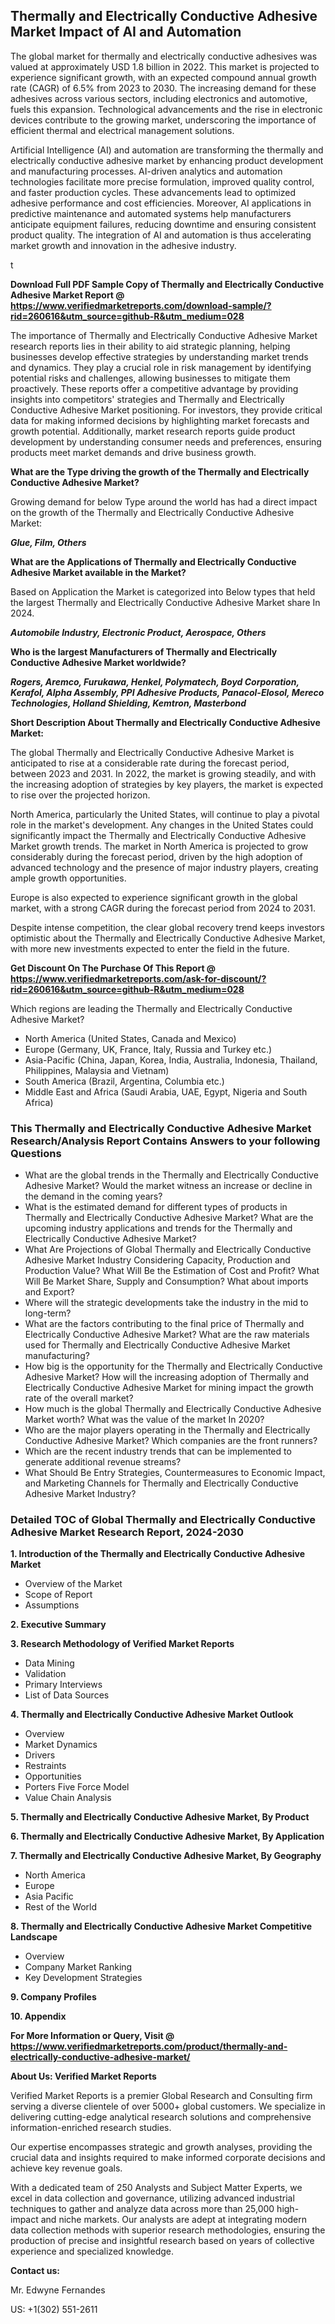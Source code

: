 <h2>Thermally and Electrically Conductive Adhesive Market Impact of AI and Automation</h2><p>The global market for thermally and electrically conductive adhesives was valued at approximately USD 1.8 billion in 2022. This market is projected to experience significant growth, with an expected compound annual growth rate (CAGR) of 6.5% from 2023 to 2030. The increasing demand for these adhesives across various sectors, including electronics and automotive, fuels this expansion. Technological advancements and the rise in electronic devices contribute to the growing market, underscoring the importance of efficient thermal and electrical management solutions.</p><p>Artificial Intelligence (AI) and automation are transforming the thermally and electrically conductive adhesive market by enhancing product development and manufacturing processes. AI-driven analytics and automation technologies facilitate more precise formulation, improved quality control, and faster production cycles. These advancements lead to optimized adhesive performance and cost efficiencies. Moreover, AI applications in predictive maintenance and automated systems help manufacturers anticipate equipment failures, reducing downtime and ensuring consistent product quality. The integration of AI and automation is thus accelerating market growth and innovation in the adhesive industry.</p>t</p><p id="" class=""><strong>Download Full PDF Sample Copy of Thermally and Electrically Conductive Adhesive Market Report @ <a href="https://www.verifiedmarketreports.com/download-sample/?rid=260616&utm_source=github-R&utm_medium=028" target="_blank">https://www.verifiedmarketreports.com/download-sample/?rid=260616&utm_source=github-R&utm_medium=028</a></strong></p><p>The importance of&nbsp;Thermally and Electrically Conductive Adhesive Market research reports lies in their ability to aid strategic planning, helping businesses develop effective strategies by understanding market trends and dynamics. They play a crucial role in risk management by identifying potential risks and challenges, allowing businesses to mitigate them proactively. These reports offer a competitive advantage by providing insights into competitors' strategies and Thermally and Electrically Conductive Adhesive Market positioning. For investors, they provide critical data for making informed decisions by highlighting market forecasts and growth potential. Additionally, market research reports guide product development by understanding consumer needs and preferences, ensuring products meet market demands and drive business growth.</p><p><strong>What are the&nbsp;Type driving the growth of the Thermally and Electrically Conductive Adhesive Market?</strong></p><p id="" class="">Growing demand for below Type around the world has had a direct impact on the growth of the Thermally and Electrically Conductive Adhesive Market:</p><em><strong>Glue, Film, Others</strong></em></p><strong>What are the&nbsp;Applications&nbsp;of Thermally and Electrically Conductive Adhesive Market available in the Market?</strong></p><p id="" class="">Based on Application the Market is categorized into Below types that held the largest Thermally and Electrically Conductive Adhesive Market share In 2024.</p><em><strong>Automobile Industry, Electronic Product, Aerospace, Others</strong></em></p><strong>Who is the largest Manufacturers of Thermally and Electrically Conductive Adhesive Market worldwide?</strong></p><p><em><strong>Rogers, Aremco, Furukawa, Henkel, Polymatech, Boyd Corporation, Kerafol, Alpha Assembly, PPI Adhesive Products, Panacol-Elosol, Mereco Technologies, Holland Shielding, Kemtron, Masterbond</strong></em></p><p id="" class=""><strong>Short Description About Thermally and Electrically Conductive Adhesive Market:</strong></p><p>The global Thermally and Electrically Conductive Adhesive Market is anticipated to rise at a considerable rate during the forecast period, between 2023 and 2031. In 2022, the market is growing steadily, and with the increasing adoption of strategies by key players, the market is expected to rise over the projected horizon.</p><p>North America, particularly the United States, will continue to play a pivotal role in the market's development. Any changes in the United States could significantly impact the Thermally and Electrically Conductive Adhesive Market growth trends. The market in North America is projected to grow considerably during the forecast period, driven by the high adoption of advanced technology and the presence of major industry players, creating ample growth opportunities.</p><p>Europe is also expected to experience significant growth in the global market, with a strong CAGR during the forecast period from 2024 to 2031.</p><p>Despite intense competition, the clear global recovery trend keeps investors optimistic about the Thermally and Electrically Conductive Adhesive Market, with more new investments expected to enter the field in the future.</p><p id="" class=""><strong>Get Discount On The Purchase Of This Report @ <a href="https://www.verifiedmarketreports.com/ask-for-discount/?rid=260616&utm_source=github-R&utm_medium=028" target="_blank">https://www.verifiedmarketreports.com/ask-for-discount/?rid=260616&utm_source=github-R&utm_medium=028</a></strong></p>Which regions are leading the Thermally and Electrically Conductive Adhesive Market?</p><ul><li>North America (United States, Canada and Mexico)</li><li>Europe (Germany, UK, France, Italy, Russia and Turkey etc.)</li><li>Asia-Pacific (China, Japan, Korea, India, Australia, Indonesia, Thailand, Philippines, Malaysia and Vietnam)</li><li>South America (Brazil, Argentina, Columbia etc.)</li><li>Middle East and Africa (Saudi Arabia, UAE, Egypt, Nigeria and South Africa)</li></ul><h3 id="" class="">This Thermally and Electrically Conductive Adhesive Market Research/Analysis Report Contains Answers to your following Questions</h3><ul><li>What are the global trends in the Thermally and Electrically Conductive Adhesive Market? Would the market witness an increase or decline in the demand in the coming years?</li><li>What is the estimated demand for different types of products in Thermally and Electrically Conductive Adhesive Market? What are the upcoming industry applications and trends for the Thermally and Electrically Conductive Adhesive Market?</li><li>What Are Projections of Global Thermally and Electrically Conductive Adhesive Market Industry Considering Capacity, Production and Production Value? What Will Be the Estimation of Cost and Profit? What Will Be Market Share, Supply and Consumption? What about imports and Export?</li><li>Where will the strategic developments take the industry in the mid to long-term?</li><li>What are the factors contributing to the final price of Thermally and Electrically Conductive Adhesive Market? What are the raw materials used for Thermally and Electrically Conductive Adhesive Market manufacturing?</li><li>How big is the opportunity for the Thermally and Electrically Conductive Adhesive Market? How will the increasing adoption of Thermally and Electrically Conductive Adhesive Market for mining impact the growth rate of the overall market?</li><li>How much is the global Thermally and Electrically Conductive Adhesive Market worth? What was the value of the market In 2020?</li><li>Who are the major players operating in the Thermally and Electrically Conductive Adhesive Market? Which companies are the front runners?</li><li>Which are the recent industry trends that can be implemented to generate additional revenue streams?</li><li>What Should Be Entry Strategies, Countermeasures to Economic Impact, and Marketing Channels for Thermally and Electrically Conductive Adhesive Market Industry?</li></ul><h3 id="" class="">Detailed TOC of Global Thermally and Electrically Conductive Adhesive Market Research Report, 2024-2030</h3><p id="" class=""><strong>1. Introduction of the Thermally and Electrically Conductive Adhesive Market</strong></p><ul><li>Overview of the Market</li><li>Scope of Report</li><li>Assumptions</li></ul><p id="" class=""><strong>2. Executive Summary</strong></p><p id="" class=""><strong>3. Research Methodology of Verified Market Reports</strong></p><ul><li>Data Mining</li><li>Validation</li><li>Primary Interviews</li><li>List of Data Sources</li></ul><p id="" class=""><strong>4. Thermally and Electrically Conductive Adhesive Market Outlook</strong></p><ul><li>Overview</li><li>Market Dynamics</li><li>Drivers</li><li>Restraints</li><li>Opportunities</li><li>Porters Five Force Model</li><li>Value Chain Analysis</li></ul><p id="" class=""><strong>5. Thermally and Electrically Conductive Adhesive Market, By Product</strong></p><p id="" class=""><strong>6. Thermally and Electrically Conductive Adhesive Market, By Application</strong></p><p id="" class=""><strong>7. Thermally and Electrically Conductive Adhesive Market, By Geography</strong></p><ul><li>North America</li><li>Europe</li><li>Asia Pacific</li><li>Rest of the World</li></ul><p id="" class=""><strong>8. Thermally and Electrically Conductive Adhesive Market Competitive Landscape</strong></p><ul><li>Overview</li><li>Company Market Ranking</li><li>Key Development Strategies</li></ul><p id="" class=""><strong>9. Company Profiles</strong></p><p id="" class=""><strong>10. Appendix</strong></p><p id="" class=""><strong>For More Information or Query, Visit @ <a href="https://www.verifiedmarketreports.com/product/thermally-and-electrically-conductive-adhesive-market/" target="_blank">https://www.verifiedmarketreports.com/product/thermally-and-electrically-conductive-adhesive-market/</a></strong></p><p id="" class=""><strong>About Us: Verified Market Reports</strong></p><p id="" class="">Verified Market Reports is a premier Global Research and Consulting firm serving a diverse clientele of over 5000+ global customers. We specialize in delivering cutting-edge analytical research solutions and comprehensive information-enriched research studies.</p><p id="" class="">Our expertise encompasses strategic and growth analyses, providing the crucial data and insights required to make informed corporate decisions and achieve key revenue goals.</p><p id="" class="">With a dedicated team of 250 Analysts and Subject Matter Experts, we excel in data collection and governance, utilizing advanced industrial techniques to gather and analyze data across more than 25,000 high-impact and niche markets. Our analysts are adept at integrating modern data collection methods with superior research methodologies, ensuring the production of precise and insightful research based on years of collective experience and specialized knowledge.</p><p id="" class=""><strong>Contact us:</strong></p><p id="" class="">Mr. Edwyne Fernandes</p><p id="" class="">US: +1(302) 551-2611</p>
